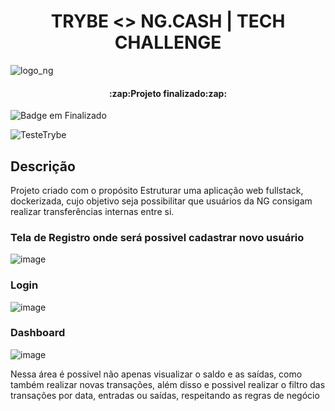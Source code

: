 <h1 align="center"> TRYBE <> NG.CASH | TECH CHALLENGE</h1>

  ![logo_ng](https://user-images.githubusercontent.com/61027045/203921990-17452006-20de-4d88-8031-74bc9e3a7125.png)

<h4 align="center"> :zap:Projeto finalizado:zap:</h4>

![Badge em Finalizado](http://img.shields.io/static/v1?label=LICENSE&message=%20MIT&color=GREEN&style=for-the-badge)

![TesteTrybe](https://user-images.githubusercontent.com/61027045/203659213-c7e756e3-9cc7-4995-9cc6-953d1f581619.png)

## Descrição
<p>Projeto criado com o propósito Estruturar uma aplicação web fullstack, dockerizada, cujo objetivo seja possibilitar que usuários da NG consigam realizar transferências internas entre si.</p>

### Tela de Registro onde será possivel cadastrar novo usuário
![image](https://user-images.githubusercontent.com/61027045/203929449-83bda86d-cc8c-48ee-ab2c-9cfeaf2ae264.png)

### Login
![image](https://user-images.githubusercontent.com/61027045/203931129-b7dd4dcd-c8df-48d2-b50f-4222b03e90bd.png)

### Dashboard
![image](https://user-images.githubusercontent.com/61027045/203932026-2323de4c-6ca3-4c21-b1a6-f5b7dbbdacd4.png)

<p>Nessa área é possivel não apenas visualizar o saldo e as saídas, como também realizar novas transações, além disso e possivel realizar o filtro das transações por data, entradas ou saídas, respeitando as regras de negócio</p>
